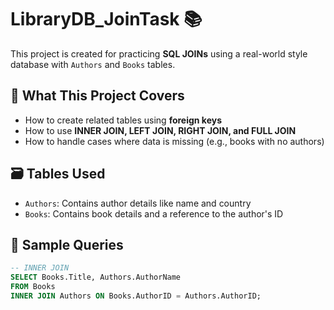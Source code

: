 # LibraryDB_JoinTask 📚

This project is created for practicing **SQL JOINs** using a real-world style database with `Authors` and `Books` tables.

## 🧠 What This Project Covers

- How to create related tables using **foreign keys**
- How to use **INNER JOIN, LEFT JOIN, RIGHT JOIN, and FULL JOIN**
- How to handle cases where data is missing (e.g., books with no authors)

## 🗃️ Tables Used

- `Authors`: Contains author details like name and country
- `Books`: Contains book details and a reference to the author's ID

## 🧪 Sample Queries

```sql
-- INNER JOIN
SELECT Books.Title, Authors.AuthorName
FROM Books
INNER JOIN Authors ON Books.AuthorID = Authors.AuthorID;